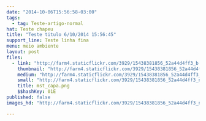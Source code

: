 ```yaml
---
date: "2014-10-06T15:56:58-03:00"
tags:
  - tag: Teste-artigo-normal
hat: Teste chapeu
title: "Teste titulo 6/10/2014 15:56:45"
support_line: Teste linha fina
menu: meio ambiente
layout: post
files:
  - link: "http://farm4.staticflickr.com/3929/15438381856_52a44d4ff3_b.jpg"
    thumbnail: "http://farm4.staticflickr.com/3929/15438381856_52a44d4ff3_t.jpg"
    medium: "http://farm4.staticflickr.com/3929/15438381856_52a44d4ff3_z.jpg"
    small: "http://farm4.staticflickr.com/3929/15438381856_52a44d4ff3_n.jpg"
    title: mst_capa.png
    $$hashKey: 01E
published: false
images_hd: "http://farm4.staticflickr.com/3929/15438381856_52a44d4ff3_n.jpg"

---
```

